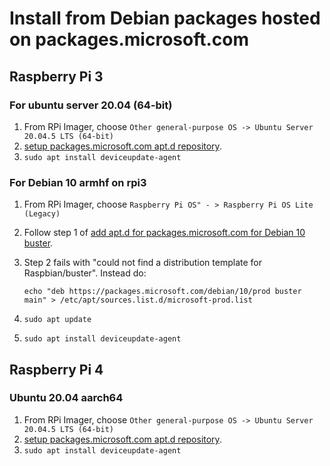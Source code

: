 # Install from Debian packages hosted on packages.microsoft.com

## Raspberry Pi 3

### For ubuntu server 20.04 (64-bit)

1. From RPi Imager, choose `Other general-purpose OS -> Ubuntu Server 20.04.5 LTS (64-bit)`
2. [setup packages.microsoft.com apt.d repository](https://learn.microsoft.com/en-us/windows-server/administration/linux-package-repository-for-microsoft-software#ubuntu).
3. `sudo apt install deviceupdate-agent`

### For Debian 10 armhf on rpi3

1. From RPi Imager, choose `Raspberry Pi OS" - > Raspberry Pi OS Lite (Legacy)`
2. Follow step 1 of [add apt.d for packages.microsoft.com for Debian 10 buster](https://learn.microsoft.com/en-us/windows-server/administration/linux-package-repository-for-microsoft-software#debian).
3. Step 2 fails with "could not find a distribution template for Raspbian/buster". Instead do:
    
    `echo "deb https://packages.microsoft.com/debian/10/prod buster main" > /etc/apt/sources.list.d/microsoft-prod.list`
    
5. `sudo apt update`
6. `sudo apt install deviceupdate-agent`

## Raspberry Pi 4

### Ubuntu 20.04 aarch64

1. From RPi Imager, choose `Other general-purpose OS -> Ubuntu Server 20.04.5 LTS (64-bit)`
2. [setup packages.microsoft.com apt.d repository](https://learn.microsoft.com/en-us/windows-server/administration/linux-package-repository-for-microsoft-software#ubuntu).
3. `sudo apt install deviceupdate-agent`

